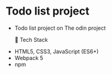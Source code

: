 # Todo list project
- Todo list project on The odin project

  🧱 Tech Stack <br>
<ul>
  <li>HTML5, CSS3, JavaScript (ES6+)</li>

  <li>Webpack 5</li>

  <li>npm</li>
</ul>
